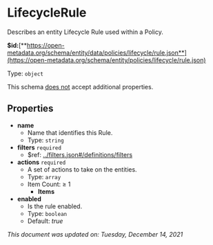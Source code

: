 # LifecycleRule

Describes an entity Lifecycle Rule used within a Policy.

**$id:**[**https://open-metadata.org/schema/entity/data/policies/lifecycle/rule.json**](https://open-metadata.org/schema/entity/policies/lifecycle/rule.json)

Type: `object`

This schema <u>does not</u> accept additional properties.

## Properties
 - **name**
	 - Name that identifies this Rule.
	 - Type: `string`
 - **filters** `required`
	 - $ref: [../filters.json#/definitions/filters](filters.md#filters)
 - **actions** `required`
	 - A set of actions to take on the entities.
	 - Type: `array`
	 - Item Count:  &ge; 1
		 - **Items**
 - **enabled**
	 - Is the rule enabled.
	 - Type: `boolean`
	 - Default: _true_


_This document was updated on: Tuesday, December 14, 2021_